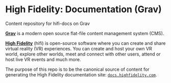 # High Fidelity: Documentation (Grav)

Content repository for hifi-docs on Grav

[**Grav**][grav] is a modern open source flat-file content management system (CMS).

[**High Fidelity**][hifi] (hifi) is open-source software where you can create and share virtual reality (VR) experiences. You can create and host your own VR world, explore other worlds, meet and connect with other users, attend or host live VR events and much more.

The purpose of this repo is to be the canonical source of content for generating the High Fidelity documentation site: [`docs.highfidelity.com`][docs].

<!-- Links -->
   [grav]: https://getgrav.org/
   [docs]: https://docs.highfidelity.com/
   [hifi]: https://highfidelity.com/
